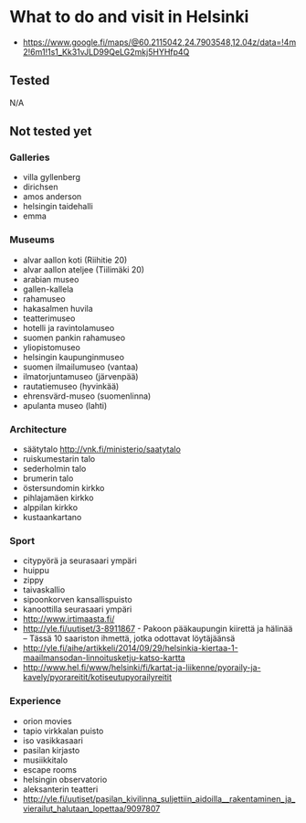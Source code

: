# What to do and visit in Helsinki

* https://www.google.fi/maps/@60.2115042,24.7903548,12.04z/data=!4m2!6m1!1s1_Kk31vJLD99QeLG2mkj5HYHfp4Q

## Tested

N/A

## Not tested yet

### Galleries

* villa gyllenberg
* dirichsen
* amos anderson
* helsingin taidehalli
* emma

### Museums

* alvar aallon koti (Riihitie 20)
* alvar aallon ateljee (Tiilimäki 20)
* arabian museo
* gallen-kallela
* rahamuseo
* hakasalmen huvila
* teatterimuseo
* hotelli ja ravintolamuseo
* suomen pankin rahamuseo
* yliopistomuseo
* helsingin kaupunginmuseo
* suomen ilmailumuseo (vantaa)
* ilmatorjuntamuseo (järvenpää)
* rautatiemuseo (hyvinkää)
* ehrensvärd-museo (suomenlinna)
* apulanta museo (lahti)

### Architecture

* säätytalo http://vnk.fi/ministerio/saatytalo
* ruiskumestarin talo
* sederholmin talo
* brumerin talo
* östersundomin kirkko
* pihlajamäen kirkko
* alppilan kirkko
* kustaankartano

### Sport

* citypyörä ja seurasaari ympäri
* huippu
* zippy
* taivaskallio
* sipoonkorven kansallispuisto
* kanoottilla seurasaari ympäri
* http://www.irtimaasta.fi/
* http://yle.fi/uutiset/3-8911867 - Pakoon pääkaupungin kiirettä ja hälinää – Tässä 10 saariston ihmettä, jotka odottavat löytäjäänsä
* http://yle.fi/aihe/artikkeli/2014/09/29/helsinkia-kiertaa-1-maailmansodan-linnoitusketju-katso-kartta
* http://www.hel.fi/www/helsinki/fi/kartat-ja-liikenne/pyoraily-ja-kavely/pyorareitit/kotiseutupyorailyreitit

### Experience

* orion movies
* tapio virkkalan puisto
* iso vasikkasaari
* pasilan kirjasto
* musiikkitalo
* escape rooms
* helsingin observatorio
* aleksanterin teatteri
* http://yle.fi/uutiset/pasilan_kivilinna_suljettiin_aidoilla__rakentaminen_ja_vierailut_halutaan_lopettaa/9097807
